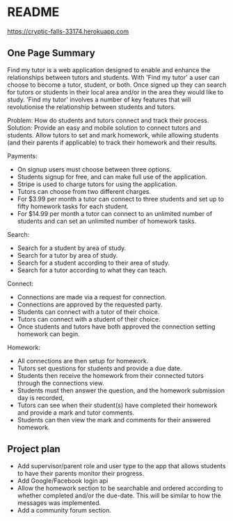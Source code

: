 # README

https://cryptic-falls-33174.herokuapp.com

## One Page Summary

Find my tutor is a web application designed to enable and enhance the relationships between tutors and students. With 'Find my tutor' a user can choose to become a tutor, student, or both. Once signed up they can search for tutors or students in their local area and/or in the area they would like to study. 'Find my tutor' involves a number of key features that will revolutionise the relationship between students and tutors.

Problem: How do students and tutors connect and track their process.
Solution: Provide an easy and mobile solution to connect tutors and students. Allow tutors to set and mark homework, while allowing students (and their parents if applicable) to track their homework and their results.

Payments:
* On signup users must choose between three options.
* Students signup for free, and can make full use of the application.
* Stripe is used to charge tutors for using the application.
* Tutors can choose from two different charges.
* For $3.99 per month a tutor can connect to three students and set up to fifty homework tasks for each student.
* For $14.99 per month a tutor can connect to an unlimited number of students and can set an unlimited number of homework tasks.

Search:
* Search for a student by area of study.
* Search for a tutor by area of study.
* Search for a student according to their area of study.
* Search for a tutor according to what they can teach.

Connect:
* Connections are made via a request for connection.
* Connections are approved by the requested party.
* Students can connect with a tutor of their choice.
* Tutors can connect with a student of their choice.
* Once students and tutors have both approved the connection setting homework can begin.

Homework:
* All connections are then setup for homework.
* Tutors set questions for students and provide a due date.
* Students then receive the homework from their connected tutors through the connections view.
* Students must then answer the question, and the homework submission day is recorded,
* Tutors can see when their student(s) have completed their homework and provide a mark and tutor comments.
* Students can then view the mark and comments for their answered homework.

## Project plan

* Add supervisor/parent role and user type to the app that allows students to have their parents monitor their progress.
* Add Google/Facebook login api
* Allow the homework section to be searchable and ordered according to whether completed and/or the due-date. This will be similar to how the messages was implemented.
* Add a community forum section.

